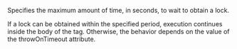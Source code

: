 Specifies the maximum amount of time, in seconds, to wait to obtain a lock.

If a lock can be obtained within the specified period, execution continues inside the body of the tag. Otherwise, the behavior depends on the value of the throwOnTimeout attribute.